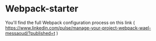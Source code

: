 # Webpack-starter

You'll find the full Webpack configuration process on this link ( https://www.linkedin.com/pulse/manage-your-project-webpack-wael-messaoud/?published=t ) 
